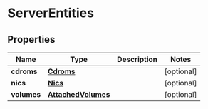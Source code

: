 # ServerEntities

## Properties
| Name | Type | Description | Notes |
| ------------ | ------------- | ------------- | ------------- |
| **cdroms** | [**Cdroms**](Cdroms.md) |  | [optional]  |
| **nics** | [**Nics**](Nics.md) |  | [optional]  |
| **volumes** | [**AttachedVolumes**](AttachedVolumes.md) |  | [optional]  |


